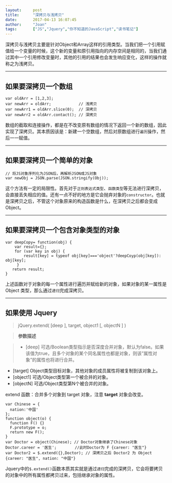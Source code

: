 ```yaml
---
layout:     post
title:      "深拷贝与浅拷贝"
date:       2017-04-13 16:07:45
author:     "Joan"
tags:		["JS","Jquery","你不知道的JavaScript","读书笔记"]
---
```



深拷贝与浅拷贝主要是针对Object和Array这样的引用类型。当我们把一个引用赋值给一个变量的时候，这个新的变量和原引用指向的内存空间是相同的，当我们通过其中一个引用修改变量时，其他的引用的结果也会发生响应变化，这样的操作就称之为浅拷贝。

---

## 如果要深拷贝一个**数组**

```
var oldArr = [1,2,3];
var newArr = oldArr;            // 浅拷贝
var newArr1 = oldArr.slice(0);  // 深拷贝
var newArr2 = oldArr.contact(); // 深拷贝
```
数组的截取和连接操作，都是在不改变原有数组的情况下返回一个新的数组，因此实现了深拷贝。其本质因该是：新建一个空数组，然后对原数组进行`遍历`操作，然后一一赋值。

---

## 如果要深拷贝一个简单的**对象**

```
// 将JS对象序列化为JSON后，再解析JSON成JS对象
var newObj = JSON.parse(JSON.stringify(Obj));
```
这个方法有一定的局限性。首先对于`正则表达式类型`、`函数类型`等无法进行深拷贝，会直接丢失相应的值。还有一点不好的地方是它会抛弃对象的`constructor`。也就是深拷贝之后，不管这个对象原来的构造函数是什么，在深拷贝之后都会变成Object。

---

## 如果要深拷贝一个包含对象类型的**对象**

```
var deepCopy= function(obj) { 
    var result={};
    for (var key in obj) {
        result[key] = typeof obj[key]==='object'?deepCoyp(obj[key]): obj[key];
     } 
   return result; 
}
```
上述函数对于对象的每一个属性进行遍历并赋给新的对象，如果对象的某一属性是 Object 类型，那么通过`递归`完成深拷贝。

---

## 如果使用 **Jquery**
> jQuery.extend( [deep ], target, object1 [, objectN ] )

>**参数描述**

>- [deep] 可选/Boolean类型指示是否深度合并对象，默认为false。如果该值为true，且多个对象的某个同名属性也都是对象，则该”属性对象”的属性也将进行合并。 
- [target] Object类型目标对象，其他对象的成员属性将被复制到该对象上。
- [object1] 可选/Object类型第一个被合并的对象。 
- [objectN] 可选/Object类型第N个被合并的对象。

extend 函数：合并多个对象到 target 对象，注意 **target** 对象会改变。

```
var Chinese = {
  nation:'中国'
};
function object(o) {
  function F() {}
  F.prototype = o;
  return new F();
}
var Doctor = object(Chinese); // Doctor对象继承了Chinese对象
Doctor.career = '医生';        //此时Doctor为 F {career: "医生"}
var Doctor2 = $.extend({},Doctor); // 深拷贝之后 Doctor2 为 Object {career: "医生", nation: "中国"}
```
Jquery中的`$.extend()`函数本质其实就是通过`递归`完成的深拷贝，它会将要拷贝的对象中的所有属性都拷贝过来，包括继承对象的属性。